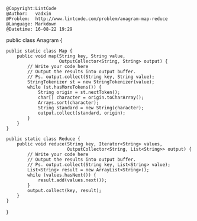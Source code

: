 ```
@Copyright:LintCode
@Author:   vadxin
@Problem:  http://www.lintcode.com/problem/anagram-map-reduce
@Language: Markdown
@Datetime: 16-08-22 19:29
```

public class Anagram {

    public static class Map {
        public void map(String key, String value,
                        OutputCollector<String, String> output) {
            // Write your code here
            // Output the results into output buffer.
            // Ps. output.collect(String key, String value);
            StringTokenizer st = new StringTokenizer(value);
            while (st.hasMoreTokens()) {
                String origin = st.nextToken();
                char[] character = origin.toCharArray();
                Arrays.sort(character);
                String standard = new String(character);
                output.collect(standard, origin);
            }
        }
    }

    public static class Reduce {
        public void reduce(String key, Iterator<String> values,
                           OutputCollector<String, List<String>> output) {
            // Write your code here
            // Output the results into output buffer.
            // Ps. output.collect(String key, List<String> value);
            List<String> result = new ArrayList<String>();
            while (values.hasNext()) {
                result.add(values.next());
            }
            output.collect(key, result);
        }
    }
}
